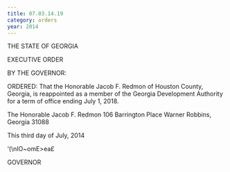 ```yaml
---
title: 07.03.14.19
category: orders
year: 2014
---
```

 

THE STATE OF GEORGIA

EXECUTIVE ORDER

BY THE GOVERNOR:

ORDERED: That the Honorable Jacob F. Redmon of Houston County, Georgia,
is reappointed as a member of the Georgia Development Authority
for a term of office ending July 1, 2018.

The Honorable Jacob F. Redmon
106 Barrington Place
Warner Robbins, Georgia 31088

This third day of July, 2014

‘(\nIO~omE>ea£

GOVERNOR

